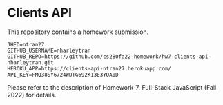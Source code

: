 # Clients API

This repository contains a homework submission.

```text
JHED=ntran27
GITHUB_USERNAME=nharleytran
GITHUB_REPO=https://github.com/cs280fa22-homework/hw7-clients-api-nharleytran.git
HEROKU_APP=https://clients-api-ntran27.herokuapp.com/
API_KEY=FMQ38SY6724WDTG692K13E3YQA0D
```

Please refer to the description of Homework-7, Full-Stack JavaScript (Fall 2022) for details.